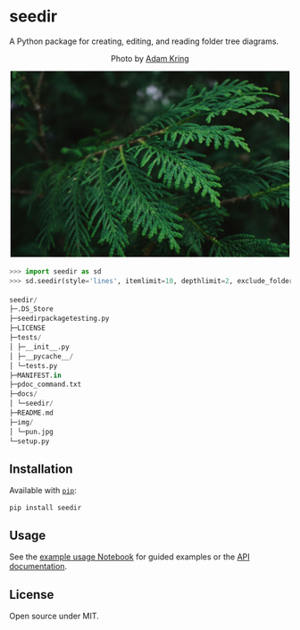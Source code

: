 # seedir
A Python package for creating, editing, and reading folder tree diagrams.

<div align='center'>Photo by <a href="https://unsplash.com/@adamkring">Adam Kring</a></div>
<p align="center">
	<img src="img/pun.jpg" width="500">
</p>

```python
>>> import seedir as sd
>>> sd.seedir(style='lines', itemlimit=10, depthlimit=2, exclude_folders='.git')

seedir/
├─.DS_Store
├─seedirpackagetesting.py
├─LICENSE
├─tests/
│ ├─__init__.py
│ ├─__pycache__/
│ └─tests.py
├─MANIFEST.in
├─pdoc_command.txt
├─docs/
│ └─seedir/
├─README.md
├─img/
│ └─pun.jpg
└─setup.py
```

## Installation

Available with [`pip`](https://pypi.org/project/seedir/):

```
pip install seedir
```

## Usage

See the [example usage Notebook](https://nbviewer.jupyter.org/github/earnestt1234/seedir/blob/master/examples.ipynb) for guided examples or the [API documentation](https://earnestt1234.github.io/seedir/seedir/index.html).

## License

Open source under MIT.

